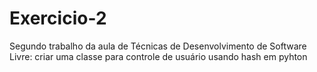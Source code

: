 # Exercicio-2
Segundo trabalho da aula de Técnicas de Desenvolvimento de Software Livre: criar uma classe para controle de usuário usando hash em pyhton 
